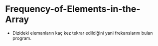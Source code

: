 # Frequency-of-Elements-in-the-Array
- Dizideki elemanların kaç kez tekrar edildiğini yani frekanslarını bulan program.
